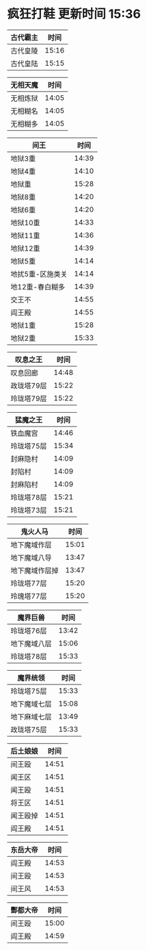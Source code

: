 # 疯狂打鞋 更新时间 15:36

| 古代霸主   | 时间    |
|--------|-------|
| 古代皇陵 | 15:16 |
| 古代皇陆 | 15:15 |

| 无相天魔   | 时间    |
|--------|-------|
| 无相炼狱 | 14:05 |
| 无相糊名 | 14:05 |
| 无相糊多 | 14:05 |

| 间王   | 时间    |
|--------|-------|
| 地狱3重 | 14:39 |
| 地狱4重 | 14:10 |
| 地狱重 | 15:28 |
| 地狱8重 | 14:20 |
| 地狱6重 | 14:20 |
| 地狱10重 | 14:33 |
| 地狱11重 | 14:36 |
| 地狱12重 | 14:39 |
| 地狱5重 | 14:14 |
| 地扰5重-区施类关 | 14:14 |
| 地12重-春白糊多 | 14:39 |
| 交王不 | 14:55 |
| 阎王殿 | 14:55 |
| 地狱1重 | 15:28 |
| 地狱2重 | 15:33 |

| 叹息之王   | 时间    |
|--------|-------|
| 叹息回廊 | 14:48 |
| 政珑塔79层 | 15:22 |
| 玲珑塔79层 | 15:22 |

| 猛魔之王   | 时间    |
|--------|-------|
| 铁血魔宫 | 14:46 |
| 玲珑塔75层 | 15:34 |
| 封麻隐村 | 14:09 |
| 封陷村 | 14:09 |
| 封麻陷村 | 14:09 |
| 玲珑塔78层 | 15:21 |
| 玲珑塔73层 | 15:21 |

| 鬼火人马   | 时间    |
|--------|-------|
| 地下魔域作层 | 15:01 |
| 地下魔域八导 | 13:47 |
| 地下魔域作层掉 | 13:47 |
| 玲珑塔77层 | 15:20 |
| 玲瑰塔77层 | 15:20 |

| 魔界巨兽   | 时间    |
|--------|-------|
| 玲珑塔76层 | 13:42 |
| 地下魔域八层 | 15:06 |
| 玲珑塔78层 | 15:33 |

| 魔界统领   | 时间    |
|--------|-------|
| 玲珑塔75层 | 15:33 |
| 地下魔域七层 | 15:08 |
| 地下麻域七层 | 13:49 |
| 政珑塔75层 | 15:33 |

| 后土娘娘   | 时间    |
|--------|-------|
| 间王殴 | 14:51 |
| 闻王区 | 14:51 |
| 闻王殴 | 14:51 |
| 将王区 | 14:51 |
| 闻王殴掉 | 14:51 |
| 阎王殿 | 14:51 |

| 东岳大帝   | 时间    |
|--------|-------|
| 阎王殿 | 14:53 |
| 间王殴 | 14:53 |
| 间王风 | 14:53 |

| 酆都大帝   | 时间    |
|--------|-------|
| 间王殴 | 15:00 |
| 阎王殿 | 14:59 |